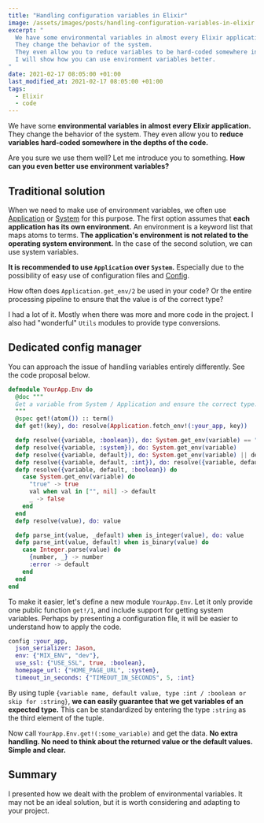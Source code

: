 ```yaml
---
title: "Handling configuration variables in Elixir"
image: /assets/images/posts/handling-configuration-variables-in-elixir.png
excerpt: "
  We have some environmental variables in almost every Elixir application.
  They change the behavior of the system.
  They even allow you to reduce variables to be hard-coded somewhere in the depths of the code.
  I will show how you can use environment variables better.
"
date: 2021-02-17 08:05:00 +01:00
last_modified_at: 2021-02-17 08:05:00 +01:00
tags:
  - Elixir
  - code
---
```


  We have some **environmental variables in almost every Elixir application.**
  They change the behavior of the system.
  They even allow you to **reduce variables hard-coded somewhere in the depths of the code.**

  Are you sure we use them well?
  Let me introduce you to something.
  **How can you even better use environment variables?**

## Traditional solution

  When we need to make use of environment variables, we often use [Application](https://hexdocs.pm/elixir/Application.html) or [System](https://hexdocs.pm/elixir/System.html) for this purpose.
  The first option assumes that **each application has its own environment.**
  An environment is a keyword list that maps atoms to terms.
  **The application's environment is not related to the operating system environment.**
  In the case of the second solution, we can use system variables.

  **It is recommended to use `Application` over `System`.**
  Especially due to the possibility of easy use of configuration files and [Config](https://hexdocs.pm/elixir/Config.html).

  How often does `Application.get_env/2` be used in your code?
  Or the entire processing pipeline to ensure that the value is of the correct type?

  I had a lot of it.
  Mostly when there was more and more code in the project.
  I also had "wonderful" `Utils` modules to provide type conversions.

## Dedicated config manager

  You can approach the issue of handling variables entirely differently.
  See the code proposal below.

  ```elixir
  defmodule YourApp.Env do
    @doc """
    Get a variable from System / Application and ensure the correct type.
    """
    @spec get!(atom()) :: term()
    def get!(key), do: resolve(Application.fetch_env!(:your_app, key))

    defp resolve({variable, :boolean}), do: System.get_env(variable) == "true"
    defp resolve({variable, :system}), do: System.get_env(variable)
    defp resolve({variable, default}), do: System.get_env(variable) || default
    defp resolve({variable, default, :int}), do: resolve({variable, default}) |> parse_int(default)
    defp resolve({variable, default, :boolean}) do
      case System.get_env(variable) do
        "true" -> true
        val when val in ["", nil] -> default
        _ -> false
      end
    end
    defp resolve(value), do: value

    defp parse_int(value, _default) when is_integer(value), do: value
    defp parse_int(value, default) when is_binary(value) do
      case Integer.parse(value) do
        {number, _} -> number
        :error -> default
      end
    end
  end
  ```

  To make it easier, let's define a new module `YourApp.Env`.
  Let it only provide one public function `get!/1`, and include support for getting system variables.
  Perhaps by presenting a configuration file, it will be easier to understand how to apply the code.

  ```elixir
  config :your_app,
    json_serializer: Jason,
    env: {"MIX_ENV", "dev"},
    use_ssl: {"USE_SSL", true, :boolean},
    homepage_url: {"HOME_PAGE_URL", :system},
    timeout_in_seconds: {"TIMEOUT_IN_SECONDS", 5, :int}
  ```

  By using tuple `{variable name, default value, type :int / :boolean or skip for :string}`, **we can easily guarantee that we get variables of an expected type.**
  This can be standardized by entering the type `:string` as the third element of the tuple.

  Now call `YourApp.Env.get!(:some_variable)` and get the data.
  **No extra handling. No need to think about the returned value or the default values.
  Simple and clear.**

## Summary

  I presented how we dealt with the problem of environmental variables.
  It may not be an ideal solution, but it is worth considering and adapting to your project.

